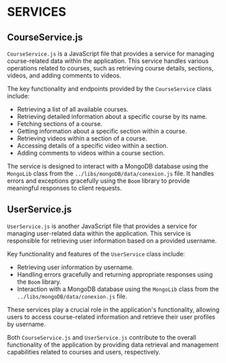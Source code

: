 # SERVICES

## CourseService.js

`CourseService.js` is a JavaScript file that provides a service for managing course-related data within the application. This service handles various operations related to courses, such as retrieving course details, sections, videos, and adding comments to videos.

The key functionality and endpoints provided by the `CourseService` class include:
- Retrieving a list of all available courses.
- Retrieving detailed information about a specific course by its name.
- Fetching sections of a course.
- Getting information about a specific section within a course.
- Retrieving videos within a section of a course.
- Accessing details of a specific video within a section.
- Adding comments to videos within a course section.

The service is designed to interact with a MongoDB database using the `MongoLib` class from the `../libs/mongoDB/data/conexion.js` file. It handles errors and exceptions gracefully using the `Boom` library to provide meaningful responses to client requests.

## UserService.js

`UserService.js` is another JavaScript file that provides a service for managing user-related data within the application. This service is responsible for retrieving user information based on a provided username.

Key functionality and features of the `UserService` class include:
- Retrieving user information by username.
- Handling errors gracefully and returning appropriate responses using the `Boom` library.
- Interaction with a MongoDB database using the `MongoLib` class from the `../libs/mongoDB/data/conexion.js` file.

These services play a crucial role in the application's functionality, allowing users to access course-related information and retrieve their user profiles by username.

Both `CourseService.js` and `UserService.js` contribute to the overall functionality of the application by providing data retrieval and management capabilities related to courses and users, respectively.